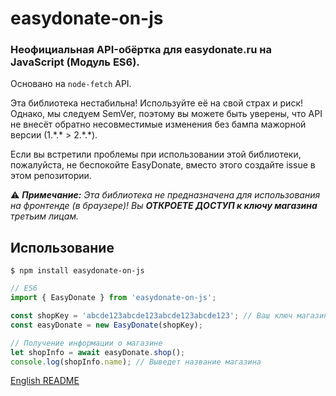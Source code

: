 # easydonate-on-js
### Неофициальная API-обёртка для easydonate.ru на JavaScript (Модуль ES6).

Основано на `node-fetch` API.

Эта библиотека нестабильна! Используйте её на свой страх и риск! Однако, мы следуем SemVer, поэтому вы можете быть уверены, что API не внесёт обратно несовместимые изменения без бампа мажорной версии (1.\*.\* > 2.\*.\*).

Если вы встретили проблемы при использовании этой библиотеки, пожалуйста, не беспокойте EasyDonate, вместо этого создайте issue в этом репозитории.

⚠ ***Примечание:** Эта библиотека не предназначена для использования на фронтенде (в браузере)! Вы **ОТКРОЕТЕ ДОСТУП к ключу магазина** третьим лицам.*

## Использование
```
$ npm install easydonate-on-js
```

```javascript
// ES6
import { EasyDonate } from 'easydonate-on-js';

const shopKey = 'abcde123abcde123abcde123abcde123'; // Ваш ключ магазина
const easyDonate = new EasyDonate(shopKey);

// Получение информации о магазине
let shopInfo = await easyDonate.shop();
console.log(shopInfo.name); // Выведет название магазина
```

[English README](README.md)